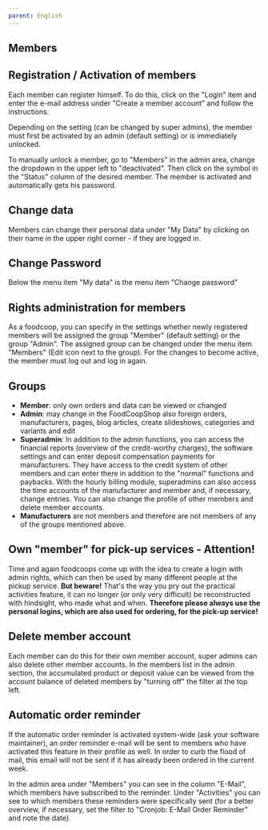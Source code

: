 ```yaml
---
parent: English
---
```

## Members

## Registration / Activation of members

Each member can register himself. To do this, click on the "Login" item and enter the e-mail address under "Create a member account" and follow the instructions.

Depending on the setting (can be changed by super admins), the member must first be activated by an admin (default setting) or is immediately unlocked.

To manually unlock a member, go to "Members" in the admin area, change the dropdown in the upper left to "deactivated". Then click on the symbol in the "Status" column of the desired member. The member is activated and automatically gets his password.

## Change data
Members can change their personal data under "My Data" by clicking on their name in the upper right corner - if they are logged in.

## Change Password
Below the menu item "My data" is the menu item "Change password"

## Rights administration for members
As a foodcoop, you can specify in the settings whether newly registered members will be assigned the group "Member" (default setting) or the group "Admin". The assigned group can be changed under the menu item "Members" (Edit icon next to the group). For the changes to become active, the member must log out and log in again.

## Groups
* **Member**: only own orders and data can be viewed or changed
* **Admin**: may change in the FoodCoopShop also foreign orders, manufacturers, pages, blog articles, create slideshows, categories and variants and edit
* **Superadmin**: In addition to the admin functions, you can access the financial reports (overview of the credit-worthy charges), the software settings and can enter deposit compensation payments for manufacturers. They have access to the credit system of other members and can enter there in addition to the "normal" functions and paybacks. With the hourly billing module, superadmins can also access the time accounts of the manufacturer and member and, if necessary, change entries. You can also change the profile of other members and delete member accounts.
* **Manufacturers** are not members and therefore are not members of any of the groups mentioned above.

## Own "member" for pick-up services - Attention!
Time and again foodcoops come up with the idea to create a login with admin rights, which can then be used by many different people at the pickup service. **But beware!** That's the way you pry out the practical activities feature, it can no longer (or only very difficult) be reconstructed with hindsight, who made what and when. **Therefore please always use the personal logins, which are also used for ordering, for the pick-up service!**

## Delete member account
Each member can do this for their own member account, super admins can also delete other member accounts. In the members list in the admin section, the accumulated product or deposit value can be viewed from the account balance of deleted members by "turning off" the filter at the top left.

## Automatic order reminder
If the automatic order reminder is activated system-wide (ask your software maintainer), an order reminder e-mail will be sent to members who have activated this feature in their profile as well. In order to curb the flood of mail, this email will not be sent if it has already been ordered in the current week.

In the admin area under "Members" you can see in the column "E-Mail", which members have subscribed to the reminder. Under "Activities" you can see to which members these reminders were specifically sent (for a better overview, if necessary, set the filter to "Cronjob: E-Mail Order Reminder" and note the date).